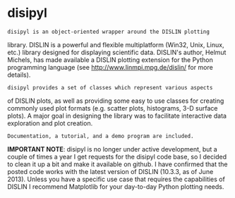 disipyl
=======

    disipyl is an object-oriented wrapper around the DISLIN plotting
library.  DISLIN is a powerful and flexible multiplatform (Win32,
Unix, Linux, etc.) library designed for displaying scientific data.
DISLIN's author, Helmut Michels, has made available a DISLIN plotting
extension for the Python programming language (see
http://www.linmpi.mpg.de/dislin/ for more details).

    disipyl provides a set of classes which represent various aspects
of DISLIN plots, as well as providing some easy to use classes for
creating commonly used plot formats (e.g. scatter plots, histograms,
3-D surface plots).  A major goal in designing the library was to
facilitate interactive data exploration and plot creation.

    Documentation, a tutorial, and a demo program are included. 


**IMPORTANT NOTE**: disipyl is no longer under active development, but a couple of times a year I get requests for the disipyl code base, so I decided to clean it up a bit and make it available on github.  I have confirmed that the posted code works with the latest version of DISLIN (10.3.3, as of June 2013). Unless you have a specific use case that requires the capabilities of DISLIN I recommend Matplotlib for your day-to-day Python plotting needs.